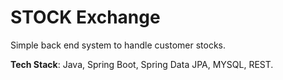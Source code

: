 # STOCK Exchange
Simple back end system to handle customer stocks.

__Tech Stack__: Java, Spring Boot, Spring Data JPA, MYSQL, REST.
